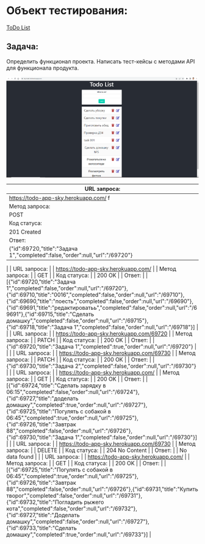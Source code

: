 # Объект тестирования:

[ToDo List](https://sky-todo-list.herokuapp.com/)

## Задача:

Определить функционал проекта.
Написать тест-кейсы с методами API для функционала продукта.

![](./Демо%201%20Продукт%20ToDo%20List.png)

| URL запроса:                                                                                                                                                                                                                                                                                                                                                                                                                                                                                                                             |
| ---------------------------------------------------------------------------------------------------------------------------------------------------------------------------------------------------------------------------------------------------------------------------------------------------------------------------------------------------------------------------------------------------------------------------------------------------------------------------------------------------------------------------------------- |
| https://todo-app-sky.herokuapp.com/ f                                                                                                                                                                                                                                                                                                                                                                                                                                                                                                    |
| Метод запроса:                                                                                                                                                                                                                                                                                                                                                                                                                                                                                                                           |
| POST                                                                                                                                                                                                                                                                                                                                                                                                                                                                                                                                     |
| Код статуса:                                                                                                                                                                                                                                                                                                                                                                                                                                                                                                                             |
| 201 Created                                                                                                                                                                                                                                                                                                                                                                                                                                                                                                                              |
| Ответ:                                                                                                                                                                                                                                                                                                                                                                                                                                                                                                                                   |
| {"id":69720,"title":"Задача 1","completed":false,"order":null,"url":"/69720"}                                                                                                                                                                                                                                                                                                                                                                                                                                                            |
| 
| URL запроса:                                                                                                                                                                                                                                                                                                                                                                                                                                                                                                                             |
| https://todo-app-sky.herokuapp.com/                                                                                                                                                                                                                                                                                                                                                                                                                                                                                                      |
| Метод запроса:                                                                                                                                                                                                                                                                                                                                                                                                                                                                                                                           |
| GET                                                                                                                                                                                                                                                                                                                                                                                                                                                                                                                                      |
| Код статуса:                                                                                                                                                                                                                                                                                                                                                                                                                                                                                                                             |
| 200 OK                                                                                                                                                                                                                                                                                                                                                                                                                                                                                                                                   |
| Ответ:                                                                                                                                                                                                                                                                                                                                                                                                                                                                                                                                   |
| [{"id":69720,"title":"Задача 1","completed":false,"order":null,"url":"/69720"},{"id":69710,"title":"0016","completed":false,"order":null,"url":"/69710"},{"id":69690,"title":"поесть","completed":false,"order":null,"url":"/69690"},{"id":69691,"title":"редактироватьь","completed":false,"order":null,"url":"/69691"},{"id":69715,"title":"Сделать домашку","completed":false,"order":null,"url":"/69715"},{"id":69718,"title":"Задача 1","completed":false,"order":null,"url":"/69718"}]                                             |
| 
| URL запроса:                                                                                                                                                                                                                                                                                                                                                                                                                                                                                                                             |
| https://todo-app-sky.herokuapp.com/69720                                                                                                                                                                                                                                                                                                                                                                                                                                                                                                 |
| Метод запроса:                                                                                                                                                                                                                                                                                                                                                                                                                                                                                                                           |
| PATCH                                                                                                                                                                                                                                                                                                                                                                                                                                                                                                                                    |
| Код статуса:                                                                                                                                                                                                                                                                                                                                                                                                                                                                                                                             |
| 200 OK                                                                                                                                                                                                                                                                                                                                                                                                                                                                                                                                   |
| Ответ:                                                                                                                                                                                                                                                                                                                                                                                                                                                                                                                                   |
| {"id":69720,"title":"Задача 1","completed":true,"order":null,"url":"/69720"}                                                                                                                                                                                                                                                                                                                                                                                                                                                             |
|                                                                                                                                                                                                                                                                                                                                                                                                                                                                                                                                        |
| URL запроса:                                                                                                                                                                                                                                                                                                                                                                                                                                                                                                                             |
| https://todo-app-sky.herokuapp.com/69730                                                                                                                                                                                                                                                                                                                                                                                                                                                                                                 |
| Метод запроса:                                                                                                                                                                                                                                                                                                                                                                                                                                                                                                                           |
| PATCH                                                                                                                                                                                                                                                                                                                                                                                                                                                                                                                                    |
| Код статуса:                                                                                                                                                                                                                                                                                                                                                                                                                                                                                                                             |
| 200 OK                                                                                                                                                                                                                                                                                                                                                                                                                                                                                                                                   |
| Ответ:                                                                                                                                                                                                                                                                                                                                                                                                                                                                                                                                   |
| {"id":69730,"title":"Задача 2","completed":false,"order":null,"url":"/69730"}                                                                                                                                                                                                                                                                                                                                                                                                                                                            |
| 
| URL запроса:                                                                                                                                                                                                                                                                                                                                                                                                                                                                                                                             |
| https://todo-app-sky.herokuapp.com/                                                                                                                                                                                                                                                                                                                                                                                                                                                                                                      |
| Метод запроса:                                                                                                                                                                                                                                                                                                                                                                                                                                                                                                                           |
| GET                                                                                                                                                                                                                                                                                                                                                                                                                                                                                                                                      |
| Код статуса:                                                                                                                                                                                                                                                                                                                                                                                                                                                                                                                             |
| 200 OK                                                                                                                                                                                                                                                                                                                                                                                                                                                                                                                                   |
| Ответ:                                                                                                                                                                                                                                                                                                                                                                                                                                                                                                                                   |
| [{"id":69724,"title":"Сделать зарядку в 06:15","completed":false,"order":null,"url":"/69724"},{"id":69727,"title":"доделать домашку","completed":true,"order":null,"url":"/69727"},{"id":69725,"title":"Погулять с собакой в 06:45","completed":true,"order":null,"url":"/69725"},{"id":69726,"title":"Завтрак 88","completed":false,"order":null,"url":"/69726"},{"id":69730,"title":"Задача 1","completed":false,"order":null,"url":"/69730"}]                                                                                         |
| 
| URL запроса:                                                                                                                                                                                                                                                                                                                                                                                                                                                                                                                             |
| https://todo-app-sky.herokuapp.com/69730                                                                                                                                                                                                                                                                                                                                                                                                                                                                                                 |
| Метод запроса:                                                                                                                                                                                                                                                                                                                                                                                                                                                                                                                           |
| DELETE                                                                                                                                                                                                                                                                                                                                                                                                                                                                                                                                   |
| Код статуса:                                                                                                                                                                                                                                                                                                                                                                                                                                                                                                                             |
| 204 No Content                                                                                                                                                                                                                                                                                                                                                                                                                                                                                                                           |
| Ответ:                                                                                                                                                                                                                                                                                                                                                                                                                                                                                                                                   |
| No data found                                                                                                                                                                                                                                                                                                                                                                                                                                                                                                                            |
| 
| URL запроса:                                                                                                                                                                                                                                                                                                                                                                                                                                                                                                                             |
| https://todo-app-sky.herokuapp.com/                                                                                                                                                                                                                                                                                                                                                                                                                                                                                                      |
| Метод запроса:                                                                                                                                                                                                                                                                                                                                                                                                                                                                                                                           |
| GET                                                                                                                                                                                                                                                                                                                                                                                                                                                                                                                                      |
| Код статуса:                                                                                                                                                                                                                                                                                                                                                                                                                                                                                                                             |
| 200 OK                                                                                                                                                                                                                                                                                                                                                                                                                                                                                                                                   |
| Ответ:                                                                                                                                                                                                                                                                                                                                                                                                                                                                                                                                   |
| [{"id":69725,"title":"Погулять с собакой в 06:45","completed":true,"order":null,"url":"/69725"},{"id":69726,"title":"Завтрак 88","completed":false,"order":null,"url":"/69726"},{"id":69731,"title":"Купить творог","completed":false,"order":null,"url":"/69731"},{"id":69732,"title":"Погладить рыжего кота","completed":false,"order":null,"url":"/69732"},{"id":69727,"title":"Доделать домашку","completed":false,"order":null,"url":"/69727"},{"id":69733,"title":"Сделать домашку","completed":true,"order":null,"url":"/69733"}] |
